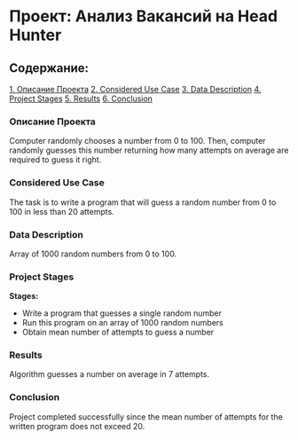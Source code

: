 # Проект: Анализ Вакансий на Head Hunter
## Содержание:
[1. Описание Проекта](https://github.com/MikhailDBorisov/DS_Projects/blob/master/Analysis_HeadHunterDB/README.md#Описание-Проекта)
[2. Considered Use Case](https://github.com/MikhailDBorisov/Skillfactory_DS_Projects/blob/main/Project_1/README.md#Considered-Use-Case)
[3. Data Description](https://github.com/MikhailDBorisov/Skillfactory_DS_Projects/blob/main/Project_1/README.md#Data-Description)
[4. Project Stages](https://github.com/MikhailDBorisov/Skillfactory_DS_Projects/blob/main/Project_1/README.md#Project-Stages)
[5. Results](https://github.com/MikhailDBorisov/Skillfactory_DS_Projects/blob/main/Project_1/README.md#Results)
[6. Conclusion](https://github.com/MikhailDBorisov/Skillfactory_DS_Projects/blob/main/Project_1/README.md#Conclusion)

### Описание Проекта
Computer randomly chooses a number from 0 to 100. Then, computer randomly guesses this number returning how many attempts on average are required to guess it right.

### Considered Use Case
The task is to write a program that will guess a random number from 0 to 100 in less than 20 attempts.

### Data Description
Array of 1000 random numbers from 0 to 100.

### Project Stages
**Stages:**
- Write a program that guesses a single random number
- Run this program on an array of 1000 random numbers
- Obtain mean number of attempts to guess a number

### Results
Algorithm guesses a number on average in 7 attempts.

### Conclusion
Project completed successfully since the mean number of attempts for the written program does not exceed 20.